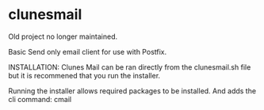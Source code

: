 # clunesmail

Old project no longer maintained. 

Basic Send only email client for use with Postfix.

INSTALLATION:
Clunes Mail can be ran directly from the clunesmail.sh file but it is recommened that you run the installer.

Running the installer allows required packages to be installed. And adds the cli command: cmail
